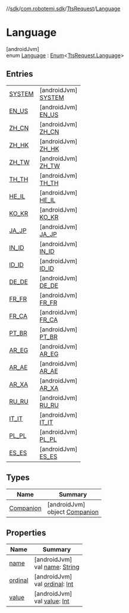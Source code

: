 //[sdk](../../../../index.md)/[com.robotemi.sdk](../../index.md)/[TtsRequest](../index.md)/[Language](index.md)

# Language

[androidJvm]\
enum [Language](index.md) : [Enum](https://kotlinlang.org/api/latest/jvm/stdlib/kotlin/-enum/index.html)&lt;[TtsRequest.Language](index.md)&gt;

## Entries

| | |
|---|---|
| [SYSTEM](-s-y-s-t-e-m/index.md) | [androidJvm]<br>[SYSTEM](-s-y-s-t-e-m/index.md) |
| [EN_US](-e-n_-u-s/index.md) | [androidJvm]<br>[EN_US](-e-n_-u-s/index.md) |
| [ZH_CN](-z-h_-c-n/index.md) | [androidJvm]<br>[ZH_CN](-z-h_-c-n/index.md) |
| [ZH_HK](-z-h_-h-k/index.md) | [androidJvm]<br>[ZH_HK](-z-h_-h-k/index.md) |
| [ZH_TW](-z-h_-t-w/index.md) | [androidJvm]<br>[ZH_TW](-z-h_-t-w/index.md) |
| [TH_TH](-t-h_-t-h/index.md) | [androidJvm]<br>[TH_TH](-t-h_-t-h/index.md) |
| [HE_IL](-h-e_-i-l/index.md) | [androidJvm]<br>[HE_IL](-h-e_-i-l/index.md) |
| [KO_KR](-k-o_-k-r/index.md) | [androidJvm]<br>[KO_KR](-k-o_-k-r/index.md) |
| [JA_JP](-j-a_-j-p/index.md) | [androidJvm]<br>[JA_JP](-j-a_-j-p/index.md) |
| [IN_ID](-i-n_-i-d/index.md) | [androidJvm]<br>[IN_ID](-i-n_-i-d/index.md) |
| [ID_ID](-i-d_-i-d/index.md) | [androidJvm]<br>[ID_ID](-i-d_-i-d/index.md) |
| [DE_DE](-d-e_-d-e/index.md) | [androidJvm]<br>[DE_DE](-d-e_-d-e/index.md) |
| [FR_FR](-f-r_-f-r/index.md) | [androidJvm]<br>[FR_FR](-f-r_-f-r/index.md) |
| [FR_CA](-f-r_-c-a/index.md) | [androidJvm]<br>[FR_CA](-f-r_-c-a/index.md) |
| [PT_BR](-p-t_-b-r/index.md) | [androidJvm]<br>[PT_BR](-p-t_-b-r/index.md) |
| [AR_EG](-a-r_-e-g/index.md) | [androidJvm]<br>[AR_EG](-a-r_-e-g/index.md) |
| [AR_AE](-a-r_-a-e/index.md) | [androidJvm]<br>[AR_AE](-a-r_-a-e/index.md) |
| [AR_XA](-a-r_-x-a/index.md) | [androidJvm]<br>[AR_XA](-a-r_-x-a/index.md) |
| [RU_RU](-r-u_-r-u/index.md) | [androidJvm]<br>[RU_RU](-r-u_-r-u/index.md) |
| [IT_IT](-i-t_-i-t/index.md) | [androidJvm]<br>[IT_IT](-i-t_-i-t/index.md) |
| [PL_PL](-p-l_-p-l/index.md) | [androidJvm]<br>[PL_PL](-p-l_-p-l/index.md) |
| [ES_ES](-e-s_-e-s/index.md) | [androidJvm]<br>[ES_ES](-e-s_-e-s/index.md) |

## Types

| Name | Summary |
|---|---|
| [Companion](-companion/index.md) | [androidJvm]<br>object [Companion](-companion/index.md) |

## Properties

| Name | Summary |
|---|---|
| [name](../../../com.robotemi.sdk.permission/-permission/-u-n-k-n-o-w-n/index.md#-372974862%2FProperties%2F462465411) | [androidJvm]<br>val [name](../../../com.robotemi.sdk.permission/-permission/-u-n-k-n-o-w-n/index.md#-372974862%2FProperties%2F462465411): [String](https://kotlinlang.org/api/latest/jvm/stdlib/kotlin/-string/index.html) |
| [ordinal](../../../com.robotemi.sdk.permission/-permission/-u-n-k-n-o-w-n/index.md#-739389684%2FProperties%2F462465411) | [androidJvm]<br>val [ordinal](../../../com.robotemi.sdk.permission/-permission/-u-n-k-n-o-w-n/index.md#-739389684%2FProperties%2F462465411): [Int](https://kotlinlang.org/api/latest/jvm/stdlib/kotlin/-int/index.html) |
| [value](value.md) | [androidJvm]<br>val [value](value.md): [Int](https://kotlinlang.org/api/latest/jvm/stdlib/kotlin/-int/index.html) |
